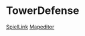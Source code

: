 # TowerDefense
[SpielLink](https://samuelpiehler.github.io/TowerDefense/index.html)
[Mapeditor](https://samuelpiehler.github.io/TowerDefense/mapeditor/mapeditor.html)
